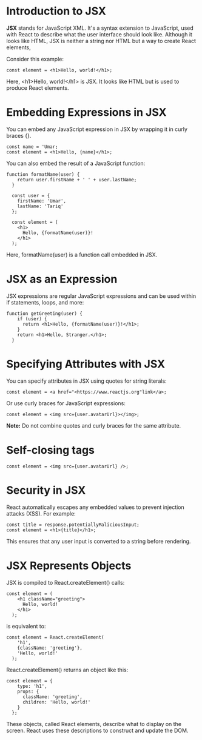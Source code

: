 # Introduction to JSX

**JSX** stands for JavaScript XML. It's a syntax extension to JavaScript, used with React to describe what the user interface should look like. Although it looks like HTML, JSX is neither a string nor HTML but a way to create React elements,

Consider this example:
```
const element = <h1>Hello, world!</h1>;
```
Here, &lt;h1&gt;Hello, world!&lt;/h1&gt; is JSX. It looks like HTML but is used to produce React elements.

# Embedding Expressions in JSX

You can embed any JavaScript expression in JSX by wrapping it in curly braces {}.
```
const name = 'Umar;
const element = <h1>Hello, {name}</h1>;
```

You can also embed the result of a JavaScript function:

```
function formatName(user) {
    return user.firstName + ' ' + user.lastName;
  }
  
  const user = {
    firstName: 'Umar',
    lastName: 'Tariq'
  };
  
  const element = (
    <h1>
      Hello, {formatName(user)}!
    </h1>
  );
```

Here, formatName(user) is a function call embedded in JSX.

# JSX as an Expression

JSX expressions are regular JavaScript expressions and can be used within if statements, loops, and more:

```
function getGreeting(user) {
    if (user) {
      return <h1>Hello, {formatName(user)}!</h1>;
    }
    return <h1>Hello, Stranger.</h1>;
  }
```

# Specifying Attributes with JSX

You can specify attributes in JSX using quotes for string literals:
```
const element = <a href="<https://www.reactjs.org"link</a>;
```
Or use curly braces for JavaScript expressions:
```
const element = <img src={user.avatarUrl}></img>;
```
**Note:** Do not combine quotes and curly braces for the same attribute.

# Self-closing tags
```
const element = <img src={user.avatarUrl} />;
```
# Security in JSX

React automatically escapes any embedded values to prevent injection attacks (XSS). For example:

```
const title = response.potentiallyMaliciousInput;
const element = <h1>{title}</h1>;
```

This ensures that any user input is converted to a string before rendering.

# JSX Represents Objects

JSX is compiled to React.createElement() calls:

```
const element = (
    <h1 className="greeting">
      Hello, world!
    </h1>
  );
```

is equivalent to:

```
const element = React.createElement(
    'h1',
    {className: 'greeting'},
    'Hello, world!'
  );
```

React.createElement() returns an object like this:

```
const element = {
    type: 'h1',
    props: {
      className: 'greeting',
      children: 'Hello, world!'
    }
  };  
```

These objects, called React elements, describe what to display on the screen. React uses these descriptions to construct and update the DOM.
